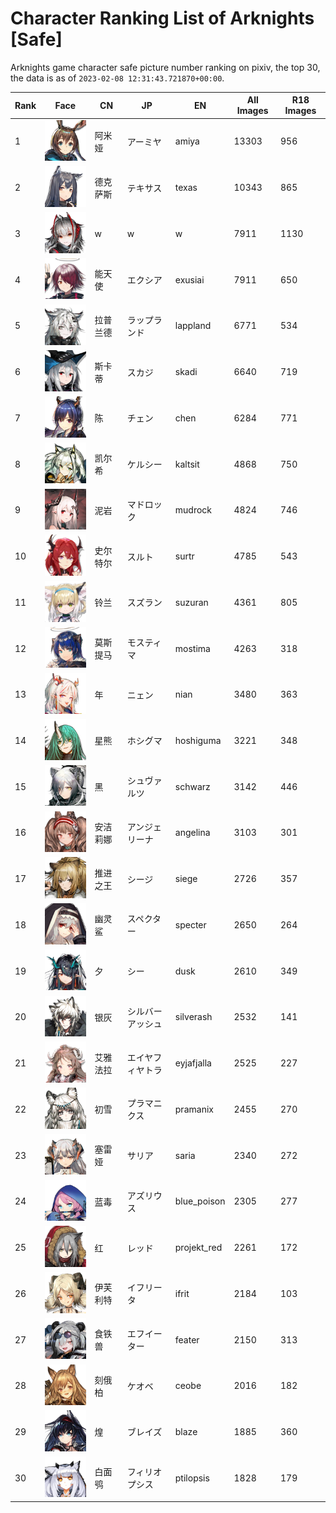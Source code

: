 # Character Ranking List of Arknights [Safe]

Arknights game character safe picture number ranking on pixiv, the top 30, the data is as of `2023-02-08 12:31:43.721870+00:00`.

|   Rank | Face                                          | CN   | JP       | EN          |   All Images |   R18 Images |
|--------|-----------------------------------------------|------|----------|-------------|--------------|--------------|
|      1 | ![amiya](./images/logo_amiya.png)             | 阿米娅  | アーミヤ     | amiya       |        13303 |          956 |
|      2 | ![texas](./images/logo_texas.png)             | 德克萨斯 | テキサス     | texas       |        10343 |          865 |
|      3 | ![w](./images/logo_w.png)                     | w    | w        | w           |         7911 |         1130 |
|      4 | ![exusiai](./images/logo_exusiai.png)         | 能天使  | エクシア     | exusiai     |         7911 |          650 |
|      5 | ![lappland](./images/logo_lappland.png)       | 拉普兰德 | ラップランド   | lappland    |         6771 |          534 |
|      6 | ![skadi](./images/logo_skadi.png)             | 斯卡蒂  | スカジ      | skadi       |         6640 |          719 |
|      7 | ![chen](./images/logo_chen.png)               | 陈    | チェン      | chen        |         6284 |          771 |
|      8 | ![kaltsit](./images/logo_kaltsit.png)         | 凯尔希  | ケルシー     | kaltsit     |         4868 |          750 |
|      9 | ![mudrock](./images/logo_mudrock.png)         | 泥岩   | マドロック    | mudrock     |         4824 |          746 |
|     10 | ![surtr](./images/logo_surtr.png)             | 史尔特尔 | スルト      | surtr       |         4785 |          543 |
|     11 | ![suzuran](./images/logo_suzuran.png)         | 铃兰   | スズラン     | suzuran     |         4361 |          805 |
|     12 | ![mostima](./images/logo_mostima.png)         | 莫斯提马 | モスティマ    | mostima     |         4263 |          318 |
|     13 | ![nian](./images/logo_nian.png)               | 年    | ニェン      | nian        |         3480 |          363 |
|     14 | ![hoshiguma](./images/logo_hoshiguma.png)     | 星熊   | ホシグマ     | hoshiguma   |         3221 |          348 |
|     15 | ![schwarz](./images/logo_schwarz.png)         | 黑    | シュヴァルツ   | schwarz     |         3142 |          446 |
|     16 | ![angelina](./images/logo_angelina.png)       | 安洁莉娜 | アンジェリーナ  | angelina    |         3103 |          301 |
|     17 | ![siege](./images/logo_siege.png)             | 推进之王 | シージ      | siege       |         2726 |          357 |
|     18 | ![specter](./images/logo_specter.png)         | 幽灵鲨  | スペクター    | specter     |         2650 |          264 |
|     19 | ![dusk](./images/logo_dusk.png)               | 夕    | シー       | dusk        |         2610 |          349 |
|     20 | ![silverash](./images/logo_silverash.png)     | 银灰   | シルバーアッシュ | silverash   |         2532 |          141 |
|     21 | ![eyjafjalla](./images/logo_eyjafjalla.png)   | 艾雅法拉 | エイヤフィヤトラ | eyjafjalla  |         2525 |          227 |
|     22 | ![pramanix](./images/logo_pramanix.png)       | 初雪   | プラマニクス   | pramanix    |         2455 |          270 |
|     23 | ![saria](./images/logo_saria.png)             | 塞雷娅  | サリア      | saria       |         2340 |          272 |
|     24 | ![blue_poison](./images/logo_blue_poison.png) | 蓝毒   | アズリウス    | blue_poison |         2305 |          277 |
|     25 | ![projekt_red](./images/logo_projekt_red.png) | 红    | レッド      | projekt_red |         2261 |          172 |
|     26 | ![ifrit](./images/logo_ifrit.png)             | 伊芙利特 | イフリータ    | ifrit       |         2184 |          103 |
|     27 | ![feater](./images/logo_feater.png)           | 食铁兽  | エフイーター   | feater      |         2150 |          313 |
|     28 | ![ceobe](./images/logo_ceobe.png)             | 刻俄柏  | ケオベ      | ceobe       |         2016 |          182 |
|     29 | ![blaze](./images/logo_blaze.png)             | 煌    | ブレイズ     | blaze       |         1885 |          360 |
|     30 | ![ptilopsis](./images/logo_ptilopsis.png)     | 白面鸮  | フィリオプシス  | ptilopsis   |         1828 |          179 |
